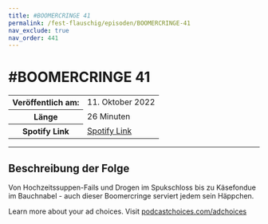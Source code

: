 ```yaml
---
title: #BOOMERCRINGE 41
permalink: /fest-flauschig/episoden/BOOMERCRINGE-41
nav_exclude: true
nav_order: 441
---
```


# #BOOMERCRINGE 41
<table class="resp-table dcf-table dcf-table-responsive dcf-table-bordered dcf-table-striped dcf-w-100%">
                    <tbody>
                        <tr>
                            <th scope="row">Veröffentlich am:</th>
                            <td data-label="Veröffentlich am:">11. Oktober 2022</td>
                        </tr>
                        <tr>
                            <th scope="row">Länge </th>
                            <td data-label="Länge ">26 Minuten</td>
                        </tr><tr>
                                <th scope="row">Spotify Link</th>
                                <td data-label="Spotify Link"><a href="https://open.spotify.com/episode/3Baxwl8KW1PoFxX0TgEyyN">Spotify Link</a></td>
                            </tr></tbody>
                </table>

***

## Beschreibung der Folge

<div>
<p>Von Hochzeitssuppen-Fails und Drogen im Spukschloss bis zu Käsefondue im Bauchnabel - auch dieser Boomercringe serviert jedem sein Häppchen.</p><p> </p><p>Learn more about your ad choices. Visit <a href="https://podcastchoices.com/adchoices" rel="nofollow">podcastchoices.com/adchoices</a></p>  
</div>

